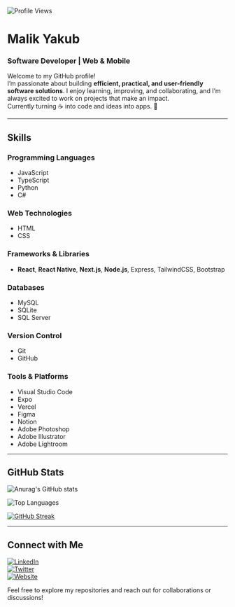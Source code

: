 ![Profile Views](https://komarev.com/ghpvc/?username=malikyakub)


# Malik Yakub
### Software Developer | Web & Mobile

Welcome to my GitHub profile!  
I’m passionate about building **efficient, practical, and user-friendly software solutions**. I enjoy learning, improving, and collaborating, and I’m always excited to work on projects that make an impact.  
Currently turning ☕ into code and ideas into apps. 🚀

---

## Skills

### Programming Languages
- JavaScript
- TypeScript
- Python
- C#

### Web Technologies
- HTML
- CSS

### Frameworks & Libraries
- **React**, **React Native**, **Next.js**, **Node.js**, Express, TailwindCSS, Bootstrap

### Databases
- MySQL
- SQLite
- SQL Server

### Version Control
- Git
- GitHub

### Tools & Platforms
- Visual Studio Code
- Expo
- Vercel
- Figma
- Notion
- Adobe Photoshop
- Adobe Illustrator
- Adobe Lightroom

---

## GitHub Stats

![Anurag's GitHub stats](https://github-readme-stats.vercel.app/api?username=malikyakub&show_icons=true&theme=radical)

![Top Languages](https://github-readme-stats.vercel.app/api/top-langs/?username=malikyakub&layout=compact&theme=radical)

[![GitHub Streak](https://streak-stats.demolab.com?user=malikyakub&theme=github-dark&short_numbers=true)](https://git.io/streak-stats)

---

## Connect with Me

[![LinkedIn](https://img.shields.io/badge/LinkedIn-Malik%20Yakub-blue)](https://www.linkedin.com/in/malik-yakub-75778a324)  
[![Twitter](https://img.shields.io/badge/Twitter-%40malikyakub-1DA1F2)](https://x.com/malikyakub55777)  
[![Website](https://img.shields.io/badge/Website-mk--yakub.netlify.app-brightgreen)](https://mk-yakub.netlify.app)

Feel free to explore my repositories and reach out for collaborations or discussions!  

